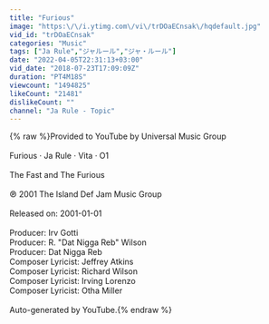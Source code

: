 ```yaml
---
title: "Furious"
image: "https:\/\/i.ytimg.com\/vi\/trDOaECnsak\/hqdefault.jpg"
vid_id: "trDOaECnsak"
categories: "Music"
tags: ["Ja Rule","ジャルール","ジャ・ルール"]
date: "2022-04-05T22:31:13+03:00"
vid_date: "2018-07-23T17:09:09Z"
duration: "PT4M18S"
viewcount: "1494825"
likeCount: "21481"
dislikeCount: ""
channel: "Ja Rule - Topic"
---
```

{% raw %}Provided to YouTube by Universal Music Group<br /><br />Furious · Ja Rule · Vita · O1<br /><br />The Fast and The Furious<br /><br />℗ 2001 The Island Def Jam Music Group<br /><br />Released on: 2001-01-01<br /><br />Producer: Irv Gotti<br />Producer: R. &quot;Dat Nigga Reb&quot; Wilson<br />Producer: Dat Nigga Reb<br />Composer  Lyricist: Jeffrey Atkins<br />Composer  Lyricist: Richard Wilson<br />Composer  Lyricist: Irving Lorenzo<br />Composer  Lyricist: Otha Miller<br /><br />Auto-generated by YouTube.{% endraw %}
